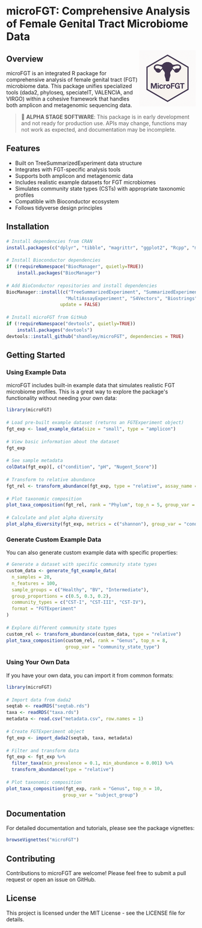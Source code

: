 # microFGT: Comprehensive Analysis of Female Genital Tract Microbiome Data

<img src="inst/extdata/microFGT_logo.png" alt="microFGT Logo" width="150" align="right"/>

## Overview

microFGT is an integrated R package for comprehensive analysis of female genital tract (FGT) microbiome data. This package unifies specialized tools (dada2, phyloseq, speciateIT, VALENCIA, and VIRGO) within a cohesive framework that handles both amplicon and metagenomic sequencing data.

> 🚧 **ALPHA STAGE SOFTWARE**: This package is in early development and not ready for production use. APIs may change, functions may not work as expected, and documentation may be incomplete.

## Features

- Built on TreeSummarizedExperiment data structure
- Integrates with FGT-specific analysis tools
- Supports both amplicon and metagenomic data
- Includes realistic example datasets for FGT microbiomes
- Simulates community state types (CSTs) with appropriate taxonomic profiles
- Compatible with Bioconductor ecosystem
- Follows tidyverse design principles

## Installation

```r
# Install dependencies from CRAN
install.packages(c("dplyr", "tibble", "magrittr", "ggplot2", "Rcpp", "methods"))

# Install Bioconductor dependencies
if (!requireNamespace("BiocManager", quietly=TRUE))
    install.packages("BiocManager")

# Add BioConductor repositories and install dependencies
BiocManager::install(c("TreeSummarizedExperiment", "SummarizedExperiment",
                      "MultiAssayExperiment", "S4Vectors", "Biostrings", "BiocParallel"),
                    update = FALSE)

# Install microFGT from GitHub
if (!requireNamespace("devtools", quietly=TRUE))
    install.packages("devtools")
devtools::install_github("shandley/microFGT", dependencies = TRUE)
```

## Getting Started

### Using Example Data

microFGT includes built-in example data that simulates realistic FGT microbiome profiles. This is a great way to explore the package's functionality without needing your own data:

```r
library(microFGT)

# Load pre-built example dataset (returns an FGTExperiment object)
fgt_exp <- load_example_data(size = "small", type = "amplicon")

# View basic information about the dataset
fgt_exp

# See sample metadata
colData(fgt_exp)[, c("condition", "pH", "Nugent_Score")]

# Transform to relative abundance
fgt_rel <- transform_abundance(fgt_exp, type = "relative", assay_name = "counts")

# Plot taxonomic composition
plot_taxa_composition(fgt_rel, rank = "Phylum", top_n = 5, group_var = "condition")

# Calculate and plot alpha diversity
plot_alpha_diversity(fgt_exp, metrics = c("shannon"), group_var = "condition")
```

### Generate Custom Example Data

You can also generate custom example data with specific properties:

```r
# Generate a dataset with specific community state types
custom_data <- generate_fgt_example_data(
  n_samples = 20,
  n_features = 100,
  sample_groups = c("Healthy", "BV", "Intermediate"),
  group_proportions = c(0.5, 0.3, 0.2),
  community_types = c("CST-I", "CST-III", "CST-IV"),
  format = "FGTExperiment"
)

# Explore different community state types
custom_rel <- transform_abundance(custom_data, type = "relative")
plot_taxa_composition(custom_rel, rank = "Genus", top_n = 8, 
                      group_var = "community_state_type")
```

### Using Your Own Data

If you have your own data, you can import it from common formats:

```r
library(microFGT)

# Import data from dada2
seqtab <- readRDS("seqtab.rds")
taxa <- readRDS("taxa.rds")
metadata <- read.csv("metadata.csv", row.names = 1)

# Create FGTExperiment object
fgt_exp <- import_dada2(seqtab, taxa, metadata)

# Filter and transform data
fgt_exp <- fgt_exp %>%
  filter_taxa(min_prevalence = 0.1, min_abundance = 0.001) %>%
  transform_abundance(type = "relative")

# Plot taxonomic composition
plot_taxa_composition(fgt_exp, rank = "Genus", top_n = 10, 
                     group_var = "subject_group")
```

## Documentation

For detailed documentation and tutorials, please see the package vignettes:

```r
browseVignettes("microFGT")
```

## Contributing

Contributions to microFGT are welcome! Please feel free to submit a pull request or open an issue on GitHub.

## License

This project is licensed under the MIT License - see the LICENSE file for details.
